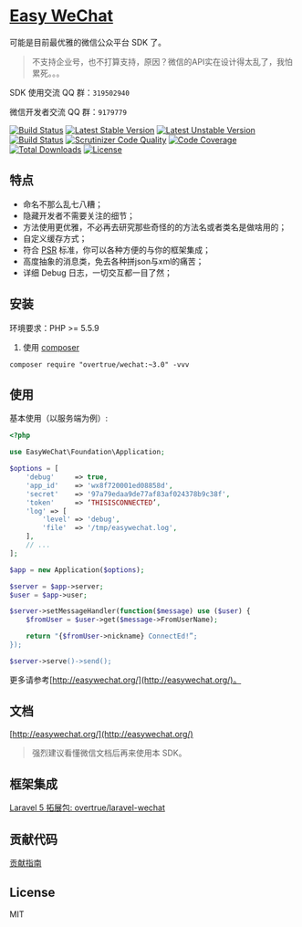 # [Easy WeChat](http://easywechat.org)

可能是目前最优雅的微信公众平台 SDK 了。

> 不支持企业号，也不打算支持，原因？微信的API实在设计得太乱了，我怕累死。。。

SDK 使用交流 QQ 群：`319502940`

微信开发者交流 QQ 群：`9179779`

[![Build Status](https://travis-ci.org/overtrue/wechat.svg?branch=master)](https://travis-ci.org/overtrue/wechat)
[![Latest Stable Version](https://poser.pugx.org/overtrue/wechat/v/stable.svg)](https://packagist.org/packages/overtrue/wechat)
[![Latest Unstable Version](https://poser.pugx.org/overtrue/wechat/v/unstable.svg)](https://packagist.org/packages/overtrue/wechat)
[![Build Status](https://scrutinizer-ci.com/g/overtrue/wechat/badges/build.png?b=master)](https://scrutinizer-ci.com/g/overtrue/wechat/build-status/master)
[![Scrutinizer Code Quality](https://scrutinizer-ci.com/g/overtrue/wechat/badges/quality-score.png?b=master)](https://scrutinizer-ci.com/g/overtrue/wechat/?branch=master)
[![Code Coverage](https://scrutinizer-ci.com/g/overtrue/wechat/badges/coverage.png?b=master)](https://scrutinizer-ci.com/g/overtrue/wechat/?branch=master)
[![Total Downloads](https://poser.pugx.org/overtrue/wechat/downloads)](https://packagist.org/packages/overtrue/wechat)
[![License](https://poser.pugx.org/overtrue/wechat/license)](https://packagist.org/packages/overtrue/wechat)

## 特点

 - 命名不那么乱七八糟；
 - 隐藏开发者不需要关注的细节；
 - 方法使用更优雅，不必再去研究那些奇怪的的方法名或者类名是做啥用的；
 - 自定义缓存方式；
 - 符合 [PSR](https://github.com/php-fig/fig-standards) 标准，你可以各种方便的与你的框架集成；
 - 高度抽象的消息类，免去各种拼json与xml的痛苦；
 - 详细 Debug 日志，一切交互都一目了然；

## 安装

环境要求：PHP >= 5.5.9

1. 使用 [composer](https://getcomposer.org/)

  ```shell
  composer require "overtrue/wechat:~3.0" -vvv
  ```

## 使用

基本使用（以服务端为例）:

```php
<?php

use EasyWeChat\Foundation\Application;

$options = [
    'debug'     => true,
    'app_id'    => 'wx8f720001ed08858d',
    'secret'    => '97a79edaa9de77af83af024378b9c38f',
    'token'     => ‘THISISCONNECTED’,
    'log' => [
        'level' => 'debug',
        'file'  => '/tmp/easywechat.log',
    ],
    // ...
];

$app = new Application($options);

$server = $app->server;
$user = $app->user;

$server->setMessageHandler(function($message) use ($user) {
    $fromUser = $user->get($message->FromUserName);

    return "{$fromUser->nickname} ConnectEd!”;
});

$server->serve()->send(); 
```

更多请参考[http://easywechat.org/](http://easywechat.org/)。

## 文档

[http://easywechat.org/](http://easywechat.org/)

> 强烈建议看懂微信文档后再来使用本 SDK。

## 框架集成

[Laravel 5 拓展包: overtrue/laravel-wechat](https://github.com/overtrue/laravel-wechat)

## 贡献代码

[贡献指南](CONTRIBUTING.md)

## License

MIT
